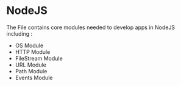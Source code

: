 # NodeJS


The File contains core modules needed to develop apps in NodeJS including :
- OS Module
- HTTP Module
- FileStream Module
- URL Module
- Path Module
- Events Module
